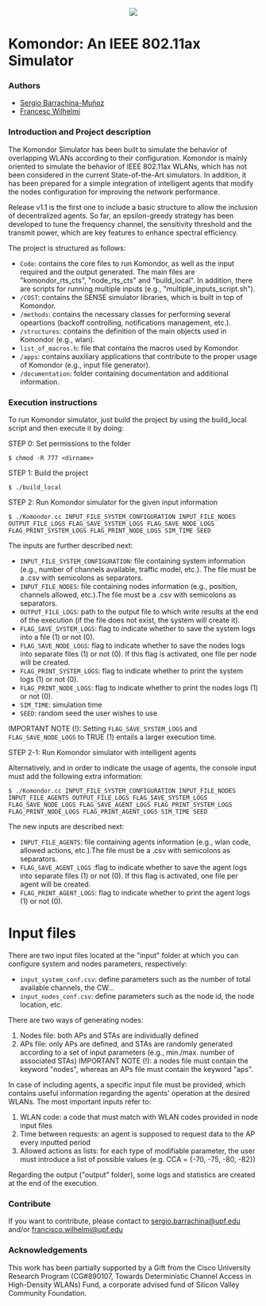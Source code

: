 <p align="center"> 
<img src="https://github.com/wn-upf/Komondor/blob/master/Documentation/Images and resources/komondor_logo.png">
</p>

# Komondor: An IEEE 802.11ax Simulator

### Authors
* [Sergio Barrachina-Muñoz](https://github.com/sergiobarra)
* [Francesc Wilhelmi](https://github.com/fwilhelmi)

### Introduction and Project description

The Komondor Simulator has been built to simulate the behavior of overlapping WLANs according to their configuration. Komondor is mainly oriented to simulate the behavior of IEEE 802.11ax WLANs, which has not been considered in the current State-of-the-Art simulators. In addition, it has been prepared for a simple integration of intelligent agents that modify the nodes configuration for improving the network performance. 

Release v1.1 is the first one to include a basic structure to allow the inclusion of decentralized agents. So far, an epsilon-greedy strategy has been developed to tune the frequency channel, the sensitivity threshold and the transmit power, which are key features to enhance spectral efficiency.

The project is structured as follows:
* ```Code```: contains the core files to run Komondor, as well as the input required and the output generated. The main files are "komondor_rts_cts", "node_rts_cts" and "build_local". In addition, there are scripts for running multiple inputs (e.g., "multiple_inputs_script.sh").
* ```/COST```: contains the SENSE simulator libraries, which is built in top of Komondor.
* ```/methods```: contains the necessary classes for performing several opeartions (backoff controlling, notifications management, etc.).
* ```/structures```: contains the definition of the main objects used in Komondor (e.g., wlan).
* ```list_of_macros.h```: file that contains the macros used by Komondor.
* ```/apps```: contains auxiliary applications that contribute to the proper usage of Komondor (e.g., input file generator).
* ```/documentation```: folder containing documentation and additional information.

### Execution instructions

To run Komondor simulator, just build the project by using the build_local script and then execute it by doing:

STEP 0: Set permissions to the folder

```
$ chmod -R 777 <dirname>
```

STEP 1: Build the project

```
$ ./build_local
```

STEP 2: Run Komondor simulator for the given input information

```
$ ./Komondor.cc INPUT_FILE_SYSTEM_CONFIGURATION INPUT_FILE_NODES OUTPUT_FILE_LOGS FLAG_SAVE_SYSTEM_LOGS FLAG_SAVE_NODE_LOGS FLAG_PRINT_SYSTEM_LOGS FLAG_PRINT_NODE_LOGS SIM_TIME SEED
```

The inputs are further described next:
* ```INPUT_FILE_SYSTEM_CONFIGURATION```: file containing system information (e.g., number of channels available, traffic model, etc.). The file must be a .csv with semicolons as separators.
* ```INPUT_FILE_NODES```: file containing nodes information (e.g., position, channels allowed, etc.).The file must be a .csv with semicolons as separators.
* ```OUTPUT_FILE_LOGS```: path to the output file to which write results at the end of the execution (if the file does not exist, the system will create it).
* ```FLAG_SAVE_SYSTEM_LOGS```: flag to indicate whether to save the system logs into a file (1) or not (0).
* ```FLAG_SAVE_NODE_LOGS```: flag to indicate whether to save the nodes logs into separate files (1) or not (0). If this flag is activated, one file per node will be created.
* ```FLAG_PRINT_SYSTEM_LOGS```: flag to indicate whether to print the system logs (1) or not (0).
* ```FLAG_PRINT_NODE_LOGS```: flag to indicate whether to print the nodes logs (1) or not (0). 
* ```SIM_TIME```: simulation time
* ```SEED```: random seed the user wishes to use

IMPORTANT NOTE (!): Setting ```FLAG_SAVE_SYSTEM_LOGS``` and ```FLAG_SAVE_NODE_LOGS``` to TRUE (1) entails a larger execution time. 

STEP 2-1: Run Komondor simulator with intelligent agents

Alternatively, and in order to indicate the usage of agents, the console input must add the following extra information:

```
$ ./Komondor.cc INPUT_FILE_SYSTEM_CONFIGURATION INPUT_FILE_NODES INPUT_FILE_AGENTS OUTPUT_FILE_LOGS FLAG_SAVE_SYSTEM_LOGS FLAG_SAVE_NODE_LOGS FLAG_SAVE_AGENT_LOGS FLAG_PRINT_SYSTEM_LOGS FLAG_PRINT_NODE_LOGS FLAG_PRINT_AGENT_LOGS SIM_TIME SEED
```

The new inputs are described next:
* ```INPUT_FILE_AGENTS```: file containing agents information (e.g., wlan code, allowed actions, etc.).The file must be a .csv with semicolons as separators.
* ```FLAG_SAVE_AGENT_LOGS``` :flag to indicate whether to save the agent logs into separate files (1) or not (0). If this flag is activated, one file per agent will be created.
* ```FLAG_PRINT_AGENT_LOGS```: flag to indicate whether to print the agent logs (1) or not (0). 

# Input files

There are two input files located at the "input" folder at which you can configure system and nodes parameters, respectively:
* ```input_system_conf.csv```: define parameters such as the number of total available channels, the CW...
* ```input_nodes_conf.csv```: define parameters such as the node id, the node location, etc.
		
There are two ways of generating nodes:
1) Nodes file: both APs and STAs are individually defined
2) APs file: only APs are defined, and STAs are randomly generated according to a set of input parameters (e.g., min./max. number of associated STAs)
IMPORTANT NOTE (!): a nodes file must contain the keyword "nodes", whereas an APs file must contain the keyword "aps".

In case of including agents, a specific input file must be provided, which contains useful information regarding the agents' operation at the desired WLANs. The most important inputs refer to:
1) WLAN code: a code that must match with WLAN codes provided in node input files
2) Time between requests: an agent is supposed to request data to the AP every inputted period
3) Allowed actions as lists: for each type of modifiable parameter, the user must introduce a list of possible values (e.g. CCA = {-70, -75, -80, -82})

Regarding the output ("output" folder), some logs and statistics are created at the end of the execution.

### Contribute

If you want to contribute, please contact to sergio.barrachina@upf.edu and/or francisco.wilhelmi@upf.edu

### Acknowledgements

This work has been partially supported by a Gift from the Cisco University Research Program (CG\#890107, Towards Deterministic Channel Access in High-Density WLANs) Fund, a corporate advised fund of Silicon Valley Community Foundation.
